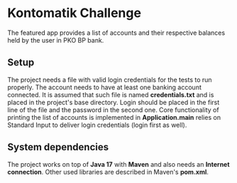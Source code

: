 # Kontomatik Challenge
The featured app provides a list of accounts and their respective balances held by the user in PKO BP bank.
## Setup
The project needs a file with valid login credentials for the tests to run properly. The account needs to have at least one banking account connected. It is assumed that such file is named **credentials.txt** and is placed in the project's base directory. Login should be placed in the first line of the file and the password in the second one.
Core functionality of printing the list of accounts is implemented in **Application.main** relies on Standard Input to deliver login credentials (login first as well).
##  System dependencies
The project works on top of **Java 17** with **Maven** and also needs an **Internet connection**.
Other used libraries are described in Maven's **pom.xml**.